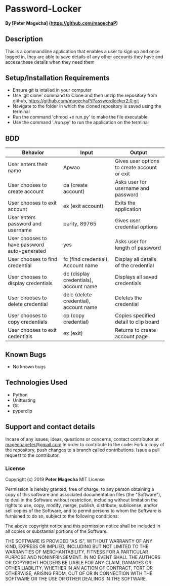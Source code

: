 # Password-Locker
#### By **[Peter Magecha]** (https://github.com/magechaP)
## Description
This is a commandline application that enables a user to sign up and once logged in, they are able to save details of any other accounts they have and access these details when they need them
## Setup/Installation Requirements
* Ensure git is intalled in your computer
* Use 'git clone' command to Clone and then unzip the repository from github, https://github.com/magechaP/Passwordlocker2.0.git
* Navigate to the folder in which the cloned repository is saved using the terminal
* Run the command 'chmod +x run.py' to make the file executable
* Use the command './run.py' to run the application on the terminal
## BDD
|Behavior                                    |Input                                  |Output
|--------------------------------------------|---------------------------------------|----------------------------------------
|User enters their name                      | Apwao                                 | Gives user options to create account or exit
|User chooses to create account              | ca (create account)                   | Asks user for username and password
|User chooses to exit account                | ex (exit account)                     | Exits the application
| User enters password and username          | purity, 89765                         | Gives user credential options
|User chooses to have password auto-generated| yes                                   | Asks user for length of password
|User chooses to find credential             | fc (find credential), Account name    | Display all details of the credential
|User chooses to display credentials         | dc (display credentials), account name| Displays all saved credentials
|User chooses to delete credential           | delc (delete credential), account name| Deletes the credential
|User chooses to copy credentials            | cp (copy credential)                  | Copies specified detail to clip board
|User chooses to exit cedentials             | ex (exit)                             | Returns to create account page
## Known Bugs
* No known bugs
## Technologies Used
* Python
* Unittesting
* Git
* pyperclip
## Support and contact details
Incase of any issues, ideas, questions or concerns, contact contributor at magechapeter@gmail.com
In order to contribute to the code: Fork a copy of the repository, push changes to a branch called contributions. Issue a pull request to the contributor.
### License
Copyright (c) 2019 **Peter Magecha**
MIT License

Permission is hereby granted, free of charge, to any person obtaining a copy
of this software and associated documentation files (the "Software"), to deal
in the Software without restriction, including without limitation the rights
to use, copy, modify, merge, publish, distribute, sublicense, and/or sell
copies of the Software, and to permit persons to whom the Software is
furnished to do so, subject to the following conditions:

The above copyright notice and this permission notice shall be included in all
copies or substantial portions of the Software.

THE SOFTWARE IS PROVIDED "AS IS", WITHOUT WARRANTY OF ANY KIND, EXPRESS OR
IMPLIED, INCLUDING BUT NOT LIMITED TO THE WARRANTIES OF MERCHANTABILITY,
FITNESS FOR A PARTICULAR PURPOSE AND NONINFRINGEMENT. IN NO EVENT SHALL THE
AUTHORS OR COPYRIGHT HOLDERS BE LIABLE FOR ANY CLAIM, DAMAGES OR OTHER
LIABILITY, WHETHER IN AN ACTION OF CONTRACT, TORT OR OTHERWISE, ARISING FROM,
OUT OF OR IN CONNECTION WITH THE SOFTWARE OR THE USE OR OTHER DEALINGS IN THE
SOFTWARE.
